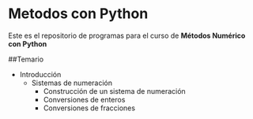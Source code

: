 # Metodos con Python
Este es el repositorio de programas para el curso de **Métodos Numérico con Python**

##Temario
- Introducción
  - Sistemas de numeración
    - Construcción de un sistema de numeración
    - Conversiones de enteros
    - Conversiones de fracciones
